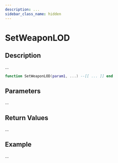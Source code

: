 ```yaml
---
description: ...
sidebar_class_name: hidden
---
```


# SetWeaponLOD

## Description

...

```lua
function SetWeaponLOD(param1, ...) --[[ ... ]] end
```

## Parameters

...

## Return Values

...

## Example

...

